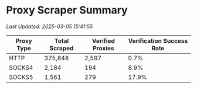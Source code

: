 # Proxy Scraper Summary

_Last Updated: 2025-03-05 15:41:55_

| Proxy Type | Total Scraped | Verified Proxies | Verification Success Rate |
|------------|--------------|------------------|--------------------------|
| HTTP | 375,848 | 2,597 | 0.7% |
| SOCKS4 | 2,184 | 194 | 8.9% |
| SOCKS5 | 1,561 | 279 | 17.9% |
